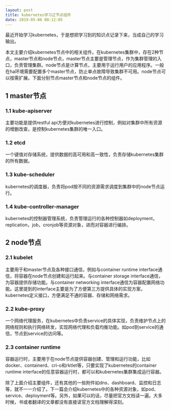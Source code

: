```yaml
---
layout: post
title: kubernetes学习之节点组件
date: 2019-05-06 00:12:05
---
```


最近开始学习kubernetes，于是想把学习到的知识点记录下来，当成自己的学习输出。

本文主要介绍kubernetes节点中的相关组件。在kubernetes集群中，存在2种节点，master节点和node节点，master节点主要是管理节点，作为集群管理的入口，负责管理集群。node节点是计算节点，主要用于运行用户的应用程序。一般在ha环境需要配置多个master节点，防止单点故障导致集群不可用。node节点可以按需扩展。下面分别节点master节点和node节点的组件。

## 1 master节点

### 1.1 kube-apiserver

主要功能是提供restful api方便对kubernetes进行控制，例如对集群中所有资源的增删改查，是控制kubernetes集群的唯一入口。

### 1.2 etcd

一个键值对存储系统，提供数据的高可用和高一致性，负责存储kubernetes集群的所有数据。

### 1.3 kube-scheduler

kubernetes的调度器，负责将pod按不同的资源需求调度到集群中的node节点运行。

### 1.4 kube-controller-manager

kubernetes的控制器管理系统，负责管理运行的各种控制器如deployment，replication，job，cronjob等资源对象，进而对容器进行编排。

## 2 node节点

### 2.1 kubelet

主要用于和master节点及各种接口通信，例如与container runtime interface通信，将容器在node节点创建和运行起来。与container storage interface通信，为容器提供存储功能。与container networking interface通信为容器配置网络功能。这里提到的interface主要是为了方便第三方提供具体的实现方案，kubernetes定义接口，方便满足不通的容器、存储和网络需求。

### 2.2 kube-proxy

一个网络代理服务，在kubernetes中负责service的具体实现，负责维护节点上的网络规则和执行网络转发，实现网络代理和负载均衡功能。如pod到service的通信，节点到service的访问等。

### 2.3 container runtime

容器运行时，主要用于在node节点提供容器创建、管理和运行功能，比如docker、containerd、cri-o和rktlet等，只要实现了kubernetes的container runtime interface的任意容器运行时，都可以和kubernetes集群集成运行容器。


除了上面介绍主要组件，还有其他的一些附件如dns、dashboard、监控和日志等，就不一一介绍了。下一篇会介绍kubernetes中的各种资源对象，如pod、service、deployment等。另外，如果可以的话，尽量把官方文档读一遍。大多时候，书或者翻译的文章都没有直接读官方文档理解得深刻。

